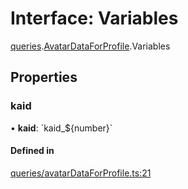 # Interface: Variables

[queries](../modules/queries.md).[AvatarDataForProfile](../modules/queries.AvatarDataForProfile.md).Variables

## Properties

### kaid

• **kaid**: \`kaid\_$\{number}\`

#### Defined in

[queries/avatarDataForProfile.ts:21](https://github.com/bhavjitChauhan/khan-api/blob/b7f7b44b/src/queries/avatarDataForProfile.ts#L21)
